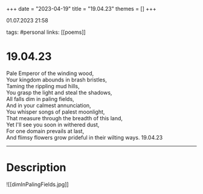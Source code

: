 +++
date = "2023-04-19"
title = "19.04.23"
themes = []
+++

01.07.2023 21:58

tags: #personal
links: [[poems]]

# 19.04.23
Pale Emperor of the winding wood,  
Your kingdom abounds in brash bristles,  
Taming the rippling mud hills,  
You grasp the light and steal the shadows,  
All falls dim in paling fields,  
And in your calmest annunciation,  
You whisper songs of palest moonlight,  
That measure through the breadth of this land,  
Yet I'll see you soon in withered dust,  
For one domain prevails at last,  
And flimsy flowers grow prideful in their wilting ways.
19.04.23

---
# Description
![[dimInPalingFields.jpg]]